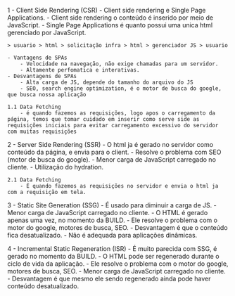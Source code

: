 
1 - Client Side Rendering (CSR)
    - Client side rendering e Single Page Applications.
    - Client side rendering o conteúdo é inserido por meio de JavaScript.
    - Single Page Applications é quanto possui uma unica html gerenciado por JavaScript.

    > usuario > html > solicitação infra > html > gerenciador JS > usuario

    - Vantagens de SPAs
        - Velocidade na navegação, não exige chamadas para um servidor.
        - Altamente perfomatica e interativas.
    - Desvantagens de SPAs
        - Alta carga de JS, depende do tamanho do arquivo do JS
        - SEO, search engine optimization, é o motor de busca do google, que busca nossa aplicação

    1.1 Data Fetching
        - é quando fazemos as requisições, logo apos o carregamento da página, temos que tomar cuidado em inserir como serve side as requisições iniciais para evitar carregamento excessivo do servidor com muitas requisições

2 - Server Side Rendering (SSR)
    - O html ja é gerado no servidor como conteúdo da página, e envia para o client.
    - Resolve o problema com SEO (motor de busca do google).
    - Menor carga de JavaScript carregado no cliente.
    - Utilização do hydration.

    2.1 Data Fetching
        - É quando fazemos as requisições no servidor e envia o html ja com a requisição em tela.

3 - Static Site Generation (SSG)
    - É usado para diminuir a carga de JS.
    - Menor carga de JavaScript carregado no cliente.
    - O HTML é gerado apenas uma vez, no momento da BUILD.
    - Ele resolve o problema com o motor do google, motores de busca, SEO.
    - Desvantagem é que o conteúdo fica desatualizado.
    - Não é adequada para aplicações dinâmicas.

4 - Incremental Static Regeneration (ISR)
    - É muito parecida com SSG, é gerado no momento da BUILD.
    - O HTML pode ser regenerado durante o ciclo de vida da aplicação.
    - Ele resolve o problema com o motor do google, motores de busca, SEO.
    - Menor carga de JavaScript carregado no cliente.
    - Desvantagem é que mesmo ele sendo regenerado ainda pode haver conteúdo desatualizado.